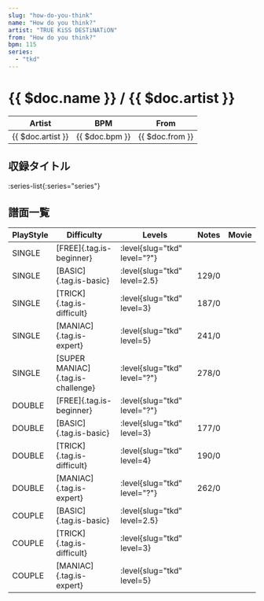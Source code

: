 ```yaml
---
slug: "how-do-you-think"
name: "How do you think?"
artist: "TRUE KiSS DESTiNATiON"
from: "How do you think?"
bpm: 115
series:
  - "tkd"
---
```


# {{ $doc.name }} / {{ $doc.artist }}

|Artist|BPM|From|
|------|---|----|
|{{ $doc.artist }}|{{ $doc.bpm }}|{{ $doc.from }}|

## 収録タイトル

:series-list{:series="series"}

## 譜面一覧

|PlayStyle|Difficulty|Levels|Notes|Movie|
|---------|----------|------|-----|-----|
|SINGLE|[FREE]{.tag.is-beginner}|<div class="field is-grouped is-grouped-multiline">:level{slug="tkd" level="?"}</div>|||
|SINGLE|[BASIC]{.tag.is-basic}|<div class="field is-grouped is-grouped-multiline">:level{slug="tkd" level=2.5}</div>|129/0||
|SINGLE|[TRICK]{.tag.is-difficult}|<div class="field is-grouped is-grouped-multiline">:level{slug="tkd" level=3}</div>|187/0||
|SINGLE|[MANIAC]{.tag.is-expert}|<div class="field is-grouped is-grouped-multiline">:level{slug="tkd" level=5}</div>|241/0||
|SINGLE|[SUPER MANIAC]{.tag.is-challenge}|<div class="field is-grouped is-grouped-multiline">:level{slug="tkd" level="?"}</div>|278/0||
|DOUBLE|[FREE]{.tag.is-beginner}|<div class="field is-grouped is-grouped-multiline">:level{slug="tkd" level="?"}</div>|||
|DOUBLE|[BASIC]{.tag.is-basic}|<div class="field is-grouped is-grouped-multiline">:level{slug="tkd" level=3}</div>|177/0||
|DOUBLE|[TRICK]{.tag.is-difficult}|<div class="field is-grouped is-grouped-multiline">:level{slug="tkd" level=4}</div>|190/0||
|DOUBLE|[MANIAC]{.tag.is-expert}|<div class="field is-grouped is-grouped-multiline">:level{slug="tkd" level="?"}</div>|262/0||
|COUPLE|[BASIC]{.tag.is-basic}|<div class="field is-grouped is-grouped-multiline">:level{slug="tkd" level=2.5}</div>|||
|COUPLE|[TRICK]{.tag.is-difficult}|<div class="field is-grouped is-grouped-multiline">:level{slug="tkd" level=3}</div>|||
|COUPLE|[MANIAC]{.tag.is-expert}|<div class="field is-grouped is-grouped-multiline">:level{slug="tkd" level=5}</div>|||

